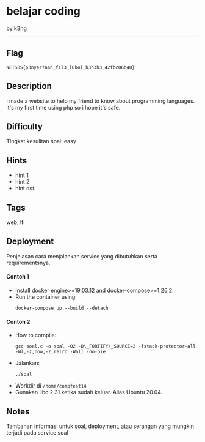 # belajar coding

by k3ng

---

## Flag

```
NETSOS{p3nyer7a4n_f1l3_l0k4l_h3h3h3_42fbc06b40}
```

## Description
i made a website to help my friend to know about programming languages. it's my first time using php so i hope it's safe.

## Difficulty
Tingkat kesulitan soal: easy

## Hints
* hint 1
* hint 2
* hint dst.

## Tags
web, lfi

## Deployment
Penjelasan cara menjalankan service yang dibutuhkan serta requirementsnya.

#### Contoh 1
- Install docker engine>=19.03.12 and docker-compose>=1.26.2.
- Run the container using:
    ```
    docker-compose up --build --detach
    ```

#### Contoh 2
- How to compile:
    ```
    gcc soal.c -o soal -O2 -D\_FORTIFY\_SOURCE=2 -fstack-protector-all -Wl,-z,now,-z,relro -Wall -no-pie
    ```
- Jalankan:
    ```
    ./soal
    ```
- Workdir di `/home/compfest14`
- Gunakan libc 2.31 ketika sudah keluar. Alias Ubuntu 20.04.

## Notes
Tambahan informasi untuk soal, deployment, atau serangan yang mungkin terjadi pada service soal
